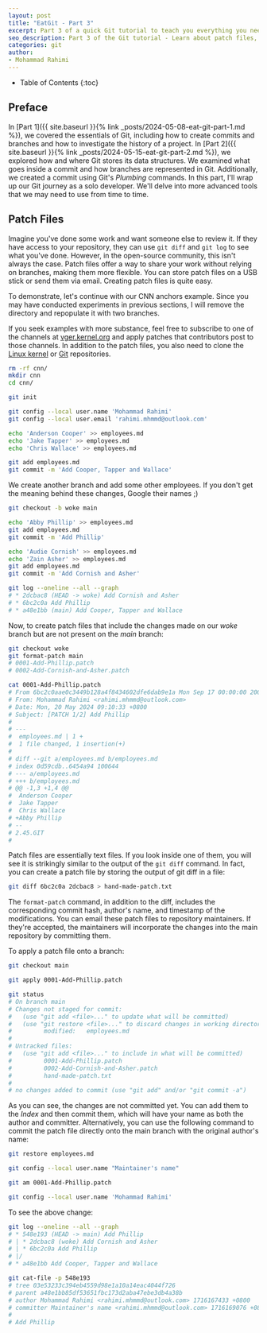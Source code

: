 ```yaml
---
layout: post
title: "EatGit - Part 3"
excerpt: Part 3 of a quick Git tutorial to teach you everything you need to know.
seo_description: Part 3 of the Git tutorial - Learn about patch files, cherry-picking, and interactive rebasing.
categories: git
author:
- Mohammad Rahimi
---
```


* Table of Contents
{:toc}

## Preface

In [Part 1]({{ site.baseurl }}{% link _posts/2024-05-08-eat-git-part-1.md %}),
we covered the essentials of Git, including how to create commits and branches
and how to investigate the history of a project. In
[Part 2]({{ site.baseurl }}{% link _posts/2024-05-15-eat-git-part-2.md %}), we
explored how and where Git stores its data structures. We examined what goes
inside a commit and how branches are represented in Git. Additionally, we
created a commit using Git's *Plumbing* commands. In this part, I'll wrap up our
Git journey as a solo developer. We'll delve into more advanced tools that we
may need to use from time to time.

## Patch Files

Imagine you've done some work and want someone else to review it. If they have
access to your repository, they can use `git diff` and `git log` to see what
you've done. However, in the open-source community, this isn't always the case.
Patch files offer a way to share your work without relying on branches, making
them more flexible. You can store patch files on a USB stick or send them via
email. Creating patch files is quite easy. 

To demonstrate, let's continue with our CNN anchors example. Since you may have
conducted experiments in previous sections, I will remove the directory and
repopulate it with two branches.

If you seek examples with more substance, feel free to subscribe to one of the
channels at [vger.kernel.org](vger.kernel.org) and apply patches that contributors post to those
channels. In addition to the patch files, you also need to clone the
[Linux kernel][main-linux-repo] or [Git][main-git-repo] repositories.

```bash
rm -rf cnn/
mkdir cnn
cd cnn/

git init

git config --local user.name 'Mohammad Rahimi'
git config --local user.email 'rahimi.mhmmd@outlook.com'

echo 'Anderson Cooper' >> employees.md
echo 'Jake Tapper' >> employees.md
echo 'Chris Wallace' >> employees.md

git add employees.md
git commit -m 'Add Cooper, Tapper and Wallace'
```

We create another branch and add some other employees. If you don't get the
meaning behind these changes, Google their names ;)

```bash
git checkout -b woke main

echo 'Abby Phillip' >> employees.md
git add employees.md
git commit -m 'Add Phillip'

echo 'Audie Cornish' >> employees.md
echo 'Zain Asher' >> employees.md
git add employees.md
git commit -m 'Add Cornish and Asher'

git log --oneline --all --graph
# * 2dcbac8 (HEAD -> woke) Add Cornish and Asher
# * 6bc2c0a Add Phillip
# * a48e1bb (main) Add Cooper, Tapper and Wallace
```

Now, to create patch files that include the changes made on our *woke* branch
but are not present on the *main* branch:

```bash
git checkout woke
git format-patch main
# 0001-Add-Phillip.patch
# 0002-Add-Cornish-and-Asher.patch

cat 0001-Add-Phillip.patch
# From 6bc2c0aae0c3449b128a4f8434602dfe6dab9e1a Mon Sep 17 00:00:00 2001
# From: Mohammad Rahimi <rahimi.mhmmd@outlook.com>
# Date: Mon, 20 May 2024 09:10:33 +0800
# Subject: [PATCH 1/2] Add Phillip
#
# ---
#  employees.md | 1 +
#  1 file changed, 1 insertion(+)
#
# diff --git a/employees.md b/employees.md
# index 0d59cdb..6454a94 100644
# --- a/employees.md
# +++ b/employees.md
# @@ -1,3 +1,4 @@
#  Anderson Cooper
#  Jake Tapper
#  Chris Wallace
# +Abby Phillip
# -- 
# 2.45.GIT
#
```

Patch files are essentially text files. If you look inside one of them, you will
see it is strikingly similar to the output of the `git diff` command. In fact,
you can create a patch file by storing the output of git diff in a file:

```bash
git diff 6bc2c0a 2dcbac8 > hand-made-patch.txt
```

The `format-patch` command, in addition to the diff, includes the corresponding
commit hash, author's name, and timestamp of the modifications. You can email
these patch files to repository maintainers. If they're accepted, the
maintainers will incorporate the changes into the main repository by committing
them.

To apply a patch file onto a branch:

```bash
git checkout main

git apply 0001-Add-Phillip.patch

git status 
# On branch main
# Changes not staged for commit:
#   (use "git add <file>..." to update what will be committed)
#   (use "git restore <file>..." to discard changes in working directory)
#         modified:   employees.md
#
# Untracked files:
#   (use "git add <file>..." to include in what will be committed)
#         0001-Add-Phillip.patch
#         0002-Add-Cornish-and-Asher.patch
#         hand-made-patch.txt
#
# no changes added to commit (use "git add" and/or "git commit -a")
```

As you can see, the changes are not committed yet. You can add them to the
*Index* and then commit them, which will have your name as both the author and
committer. Alternatively, you can use the following command to commit the patch
file directly onto the main branch with the original author's name:

```bash
git restore employees.md

git config --local user.name "Maintainer's name"

git am 0001-Add-Phillip.patch

git config --local user.name 'Mohammad Rahimi'
```

To see the above change:

```bash
git log --oneline --all --graph
# * 548e193 (HEAD -> main) Add Phillip
# | * 2dcbac8 (woke) Add Cornish and Asher
# | * 6bc2c0a Add Phillip
# |/  
# * a48e1bb Add Cooper, Tapper and Wallace

git cat-file -p 548e193
# tree 03e53233c394eb4559d98e1a10a14eac4044f726
# parent a48e1bb85df53651fbc173d2aba47ebe3db4a38b
# author Mohammad Rahimi <rahimi.mhmmd@outlook.com> 1716167433 +0800
# committer Maintainer's name <rahimi.mhmmd@outlook.com> 1716169076 +0800
#
# Add Phillip
```


[main-git-repo]: https://git.kernel.org/pub/scm/git/git.git/
[main-linux-repo]: https://git.kernel.org/pub/scm/linux/kernel/git/torvalds/linux.git/